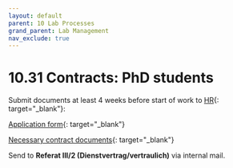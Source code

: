 ```yaml
---
layout: default
parent: 10 Lab Processes
grand_parent: Lab Management
nav_exclude: true
---
```


# 10.31 Contracts: PhD students

Submit documents at least 4 weeks before start of work to [HR](https://www.uni-bamberg.de/abt-personal/personal3-3/team-zustaendigkeiten/){: target="_blank"}:

[Application form](https://www.uni-bamberg.de/fileadmin/abt-personal/Homepage_ab_2016-03/11_Formulare_Infos_Merkblaetter/Einstellungsantraege_Weiterbeschaeftigungsantraege/Einstellungsantrag_wissenschaftliche_Beschaeftigte.docx){: target="_blank"}

[Necessary contract documents](https://www.uni-bamberg.de/fileadmin/abt-personal/Homepage_ab_2016-03/11_Formulare_Infos_Merkblaetter/Einstellungsunterlagen/Einstellungsunterl_Besch_wiss.zip){: target="_blank"}

Send to **Referat III/2 (Dienstvertrag/vertraulich)** via internal mail.